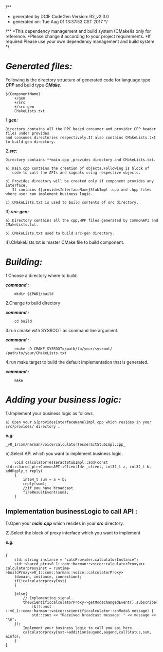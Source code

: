 /**
 * generated by DCIF CodeGen Version: R2_v2.3.0
 * generated on: Tue Aug 01 13:37:53 CST 2017
 */


/**
*This dependency management and build system (CMake)is only for reference.
*Please change it according to your project requirements.
*If required Please use your own dependency management and build system.
*/

_Generated files:_
==============================================================
Following is the directory structure of generated code for language type **_CPP_** 
and build type **_CMake_**.
		
	${ComponentName}
		+/gen
		+/src
		+/src-gen
		CMakeLists.txt 
		
1.***gen:***

	Directory contains all the RPC based consumer and provider CPP header files under provides
	and consumes directories respectively.It also contains CMakeLists.txt to build gen directory.
	
2.***src:***

	Directory contains **main.cpp ,provides directory and CMakeLists.txt.
			
	a).main.cpp contains the creation of objects.Following is block of 
	   code to call the APIs and signals using respective objects.
		
	b).Provides directory will be created only if component provides any interface.
	   It contains ${providesInterfaceName}StubImpl .cpp and .hpp files where user can implement business logic.
		
	c).CMakeLists.txt is used to build contents of src directory.
		
3).***src-gen:***

	a).Directory contains all the cpp,HPP files generated by CommonAPI and CMakeLists.txt.
	
	b).CMakeLists.txt used to build src-gen directory.
		
4).CMakeLists.txt is master CMake file to build component. 

_Building:_
==============================================================
1.Choose a directory where to build.

***command :***

		mkdir ${PWD}/build
			
2.Change to build directory

***command :***

		cd build
		
3.run cmake with SYSROOT as command line argument.

***command :***

		cmake -D CMAKE_SYSROOT=/path/to/your/sysroot/ /path/to/your/CMakeLists.txt

4.run make target to build the default implementation that is generated.
	
***command :***

		make

_Adding your business logic:_
==============================================================

1).Implement your business logic as follows.

	a).Open your ${providesInterfaceName}Impl.cpp which resides in your src/provides/ directory .

***e.g:***
			
	_v0_1/com/harman/voice/calculatorTesseractStubImpl.cpp_
	
b).Select API which you want to implement business logic.

	
```
	void calculatorTesseractStubImpl::add(const std::shared_ptr<CommonAPI::ClientId> _client, int32_t a, int32_t b, addReply_t reply)
	{
		int64_t sum = a + b;
		reply(sum);
		//if you have broadcast
		fireResultEvent(sum);
	}

```

Implementation businessLogic to call API :
------------------------------------------

1).Open your **_main.cpp_** which resides in your **_src_** directory.

2).Select the block of proxy interface which you want to implement.

***e.g.***


```

{
	std::string instance = "calcProvider.calculatorInstance";
	std::shared_ptr<v0_1::com::harman::voice::calculatorProxy<>> calculatorproxyInst = runtime->buildProxy<v0_1::com::harman::voice::calculatorProxy>
	(domain, instance, connection);
	if(!calculatorproxyInst)
	{
		
	}else{
		// Implementing signal.
		theScientificcalculatorProxy->getModeChangedEvent().subscribe(
			[&](const ::v0_1::com::harman::voice::scientificcalculator::enMode& message) {
			std::cout << "Received broadcast message: " << message << "\n";
	});
		Implement your business logic to call you api here.
		calculatorproxyInst->addition(augend,augend,callStatus,sum, &info);
	}
}

```
